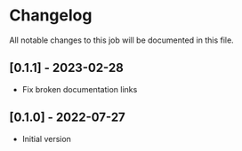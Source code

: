# Changelog
All notable changes to this job will be documented in this file.

## [0.1.1] - 2023-02-28
* Fix broken documentation links

## [0.1.0] - 2022-07-27
* Initial version
